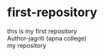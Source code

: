 # first-repository
this is my first repository
<br>
Author-jagriti (apna college)
<br>
my repository

